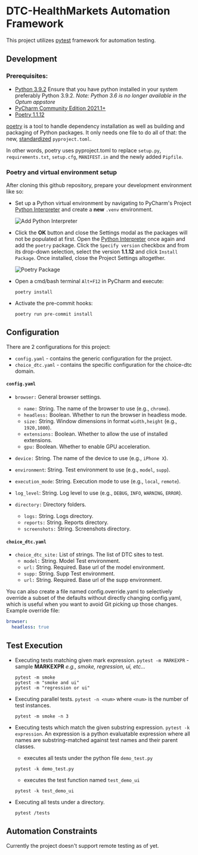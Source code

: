 # DTC-HealthMarkets Automation Framework

This project utilizes [pytest](https://docs.pytest.org/en/6.2.x/) framework for automation testing.

## Development
### Prerequisites:

* [Python 3.9.2](https://optum.service-now.com/euts_intake?id=euts_appstore_app_details&appKeyId=34149) Ensure that you have python installed in your system preferably Python 3.9.2. _Note: Python 3.6 is no longer available in the Optum appstore_
* [PyCharm Community Edition 2021.1+](https://optum.service-now.com/euts_intake?id=euts_appstore_app_details&appKeyId=35931)
* [Poetry 1.1.12](https://github.com/python-poetry/poetry)

[poetry](https://github.com/python-poetry/poetry) is a tool to handle dependency installation as well as building and packaging of Python packages. It only needs one file to do all of that: the new, [standardized](https://www.python.org/dev/peps/pep-0518/) `pyproject.toml`.

In other words, poetry uses pyproject.toml to replace `setup.py`, `requirements.txt`, `setup.cfg`, `MANIFEST.in` and the newly added `Pipfile`.

### Poetry and virtual environment setup

After cloning this github repository, prepare your development environment like so:

* Set up a Python virtual environment by navigating to PyCharm's Project [Python Interpreter](https://www.jetbrains.com/help/pycharm/configuring-python-interpreter.html#add_new_project_interpreter) and create a **new** `.venv` environment.

     ![Add Python Interpreter](https://user-images.githubusercontent.com/89407715/152498209-f82b2e26-9bda-40e1-85be-d28dbce55d2e.PNG)

* Click the **OK** button and close the Settings modal as the packages will not be populated at first. Open the [Python Interpreter](https://www.jetbrains.com/help/pycharm/configuring-python-interpreter.html#add_new_project_interpreter) once again and add the `poetry` package. Click the `Specify version` checkbox and from its drop-down selection, select the version **1.1.12** and click `Install Package`. Once installed, close the Project Settings altogether.

     ![Poetry Package](https://user-images.githubusercontent.com/89407715/152507704-7dd657fe-9716-4347-9c08-98a03a53cfba.png)

* Open a cmd/bash terminal `Alt+F12` in PyCharm and execute:
  ```console
  poetry install
  ```
* Activate the pre-commit hooks:
  ```console
  poetry run pre-commit install
  ```

## Configuration

There are 2 configurations for this project:
* `config.yaml` - contains the generic configuration for the project.
* `choice_dtc.yaml` - contains the specific configuration for the choice-dtc domain.

#### `config.yaml`
* `browser:` General browser settings.
  * `name:` String. The name of the browser to use (e.g., `chrome`).
  * `headless:` Boolean. Whether to run the browser in headless mode.
  * `size:` String. Window dimensions in format `width,height` (e.g., `1920,1080`).
  * `extensions:` Boolean. Whether to allow the use of installed extensions.
  * `gpu:` Boolean. Whether to enable GPU acceleration.

* `device:` String. The name of the device to use (e.g., `iPhone X`).
* `environment`: String. Test environment to use (e.g., `model`, `supp`).
* `execution_mode`: String. Execution mode to use (e.g., `local`, `remote`).
* `log_level`: String. Log level to use (e.g., `DEBUG`, `INFO`, `WARNING`, `ERROR`).

* `directory:` Directory folders.
  * `logs:` String. Logs directory.
  * `reports:` String. Reports directory.
  * `screenshots:` String. Screenshots directory.
  

#### `choice_dtc.yaml`
* `choice_dtc_site:` List of strings. The list of DTC sites to test.
  * `model:` String. Model Test environment.
  * `url:` String. Required. Base url of the model environment.
  * `supp:` String. Supp Test environment.
  * `url:` String. Required. Base url of the supp environment.

You can also create a file named config.override.yaml to selectively override
a subset of the defaults without directly changing config.yaml, which is useful
when you want to avoid Git picking up those changes. Example override file:

```yaml
browser:
  headless: true
```


## Test Execution

* Executing tests matching given mark expression. `pytest -m MARKEXPR` - sample **MARKEXPR** _e.g., smoke, regression, ui, etc..._
   ```console
   pytest -m smoke
   pytest -m "smoke and ui"
   pytest -m "regression or ui"
   ```
   
* Executing parallel tests. `pytest -n <num>` where `<num>` is the number of test instances.
   ```console
   pytest -m smoke -n 3
   ```
   
* Executing tests which match the given substring expression. `pytest -k expression`.  An expression is a python evaluatable expression where all names are substring-matched against test names and their parent classes.
  * executes all tests under the python file `demo_test.py`
  ```console
  pytest -k demo_test.py
  ```
  * executes the test function named `test_demo_ui`
  ```console
  pytest -k test_demo_ui
  ```

* Executing all tests under a directory.
  ```console
  pytest /tests
  ```

## Automation Constraints

Currently the project doesn't support remote testing as of yet.

